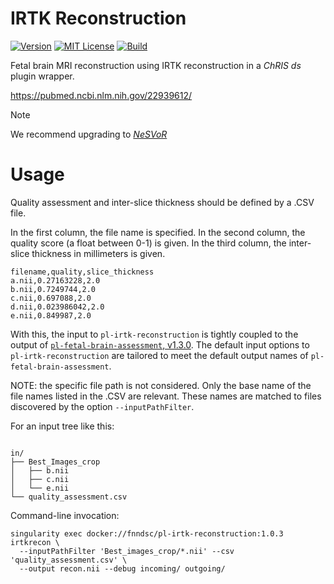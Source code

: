 # IRTK Reconstruction

[![Version](https://img.shields.io/docker/v/fnndsc/pl-irtk-reconstruction?sort=semver)](https://hub.docker.com/r/fnndsc/pl-irtk-reconstruction)
[![MIT License](https://img.shields.io/github/license/fnndsc/pl-irtk-reconstruction)](https://github.com/FNNDSC/pl-irtk-reconstruction/blob/master/LICENSE)
[![Build](https://github.com/FNNDSC/pl-irtk-reconstruction/workflows/build/badge.svg)](https://github.com/FNNDSC/pl-irtk-reconstruction/actions?query=workflow%3Abuild)

Fetal brain MRI reconstruction using IRTK reconstruction in a _ChRIS ds_ plugin wrapper.

https://pubmed.ncbi.nlm.nih.gov/22939612/

> [!NOTE]
> We recommend upgrading to [*NeSVoR*](https://github.com/FNNDSC/pl-NeSVoR-reconstruct)

# Usage

Quality assessment and inter-slice thickness should be defined by a .CSV file.

In the first column, the file name is specified. In the second column, the quality
score (a float between 0-1) is given. In the third column, the inter-slice thickness
in millimeters is given.

```shell
filename,quality,slice_thickness
a.nii,0.27163228,2.0
b.nii,0.7249744,2.0
c.nii,0.697088,2.0
d.nii,0.023986042,2.0
e.nii,0.849987,2.0
```

With this, the input to `pl-irtk-reconstruction` is tightly coupled to the output of
[`pl-fetal-brain-assessment`, v1.3.0](https://chrisstore.co/plugin/81).
The default input options to `pl-irtk-reconstruction` are tailored to meet the default
output names of `pl-fetal-brain-assessment`.

NOTE: the specific file path is not considered. Only the base name of the file names
listed in the .CSV are relevant. These names are matched to files discovered by the
option `--inputPathFilter`.

For an input tree like this:

```

in/
├── Best_Images_crop
│   ├── b.nii
│   ├── c.nii
│   └── e.nii
└── quality_assessment.csv
```

Command-line invocation:

```shell
singularity exec docker://fnndsc/pl-irtk-reconstruction:1.0.3 irtkrecon \
  --inputPathFilter 'Best_images_crop/*.nii' --csv 'quality_assessment.csv' \
  --output recon.nii --debug incoming/ outgoing/
```
